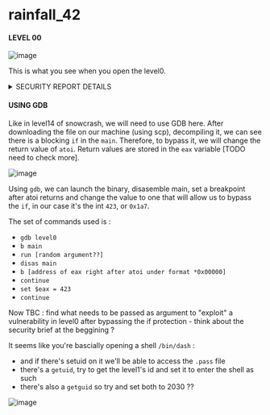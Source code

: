 # rainfall_42

<h4>LEVEL 00</h4>

![image](https://github.com/chmadran/rainfall_42/assets/113340699/54a5fa96-a968-4b48-a935-99fcc745aa0e)

This is what you see when you open the level0.

<details><summary>SECURITY REPORT DETAILS</summary>
It is a security report relating to the configuration of the OS kernel, and a particular file. 
* GCC Stack Protector Support: Enabled : security feature that helps preventing stack overflow attacks
* Strict User Copy Checks: Disabled : the kernel is not performing stric bound checks on the memory that is copied between user space and kernel space.
* Restrict /dev/mem Access: Enabled : prevents unauthorized users from reading or writing to the system memory.
* Restrict /dev/kmem Access: Enabled : prevents unauthorized access to the kernel memory
* Restrict /dev/kmem Access: Enabled : grsecurity / PaX patches are not applied to the kernel
* Kernel Heap Hardening: No KERNHEAP : no additional hardening measures applied to the kernel's heap management
* System-wide ASLR (kernel.randomize_va_space): Off (Setting: 0) : Address Space Layout Randomization is disabled, meaning the memory addresses used by system and program files are not randomized

The bottom line is then the security details about a specific binary file `/home/user/level0/level0`. 

* No RELRO: Relocation Read-Only (RELRO) is not applied, which means some sections of the binary may be writable that could otherwise be made read-only to prevent overwriting.
* No canary found: Indicates that stack canaries are not used for this binary. Stack canaries are used to detect stack buffer overflow by placing a small, random value (a canary) before critical data like the return address on the stack.
* NX enabled: Non-eXecutable (NX) bit is enabled, meaning that data marked as non-executable cannot be run as code, which helps prevent certain types of exploits.
* No PIE: Position Independent Executable (PIE) is not enabled, meaning the binary is loaded into the same address space each time, making it easier for attackers to guess or infer the location of specific code.
* No RPATH or RUNPATH: Indicates that RPATH and RUNPATH, which specify runtime library search paths, are not used. This is generally a good security practice to avoid loading libraries from untrusted locations.

Now that we know that, I'm not sure how useful it is actually to complete this level. 

</details>

<h4>USING GDB</h4>

Like in level14 of snowcrash, we will need to use GDB here. After downloading the file on our machine (using scp), decompiling it, we can see there is a blocking `if` in the `main`. Therefore, to bypass it, we will change the return value of `atoi`. Return values are stored in the `eax` variable [TODO need to check more]. 

![image](https://github.com/chmadran/rainfall_42/assets/113340699/dc23703d-c4b2-4f51-a323-f70deb389724)


Using `gdb`, we can launch the binary, disasemble main, set a breakpoint after atoi returns and change the value to one that will allow us to bypass the `if`, in our case it's the int `423`, or `0x1a7`. 

The set of commands used is : 
* `gdb level0`
* `b main`
* `run [random argument??]`
* `disas main`
* `b [address of eax right after atoi under format *0x00000]`
* `continue`
* `set $eax = 423`
* `continue`

Now TBC : find what needs to be passed as argument to "exploit" a vulnerability in level0 after bypassing the if protection - think about the security brief at the beggining ? 

It seems like you're bascially opening a shell `/bin/dash` : 
- and if there's setuid on it we'll be able to access the `.pass` file
- there's a `getuid`, try to get the level1's id and set it to enter the shell as such
- there's also a `getguid` so try and set both to 2030 ??


![image](https://github.com/chmadran/rainfall_42/assets/113340699/faaf995f-81c1-4d1d-b728-486ba89fd492)
